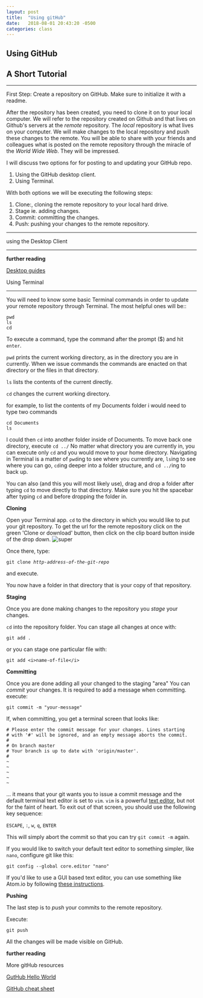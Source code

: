 ```yaml
---
layout: post
title:  "Using gitHub"
date:   2018-08-01 20:43:20 -0500
categories: class
---
```


## Using GitHub
## A Short Tutorial
___

First Step: Create a repository on GitHub. Make sure to initialize it with a readme.

After the repository has been created, you need to clone it on to your local computer.  We will refer to the repository created on Github and that lives on Github's servers at the _remote_ repository. The _local_ repository is what lives on your computer. We will make changes to the local repository and push these changes to the remote.  You will be able to share with your friends and colleagues what is posted on the remote repository through the miracle of the _World Wide Web_. They will be impressed.

I will discuss two options for for posting to and updating your GitHub repo.
1. Using the GitHub desktop client.
2. Using Terminal.

With both options we will be executing the following steps:
1. Clone:, cloning the remote repository to your local hard drive.
2. Stage ie. adding changes.
3. Commit: committing the changes.
4. Push: pushing your changes to the remote repository.
___

using the Desktop Client
___

__further reading__

[Desktop guides](https://help.github.com/desktop/guides/getting-started-with-github-desktop/)

Using Terminal
___
You will need to know some basic Terminal commands in order to update your remote repository through Terminal.  The most helpful ones will be::
```
pwd
ls
cd
```
To execute a command, type the command after the prompt ($) and hit `enter`.

`pwd` prints the current working directory, as in the directory you are in currently. When we issue commands the commands are enacted on that directory or the files in that directory.

`ls` lists the contents of the current directly.

`cd` changes the current working directory.

for example, to list the contents of my Documents folder i would need to type two commands
```
cd Documents
ls
```
I could then `cd` into another folder inside of Documents. To move back one directory, execute `cd ../`
No matter what directory you are currently in, you can execute only `cd` and you would move to your home directory.
Navigating in Terminal is a matter of `pwd`ing to see where you currently are, `ls`ing to see where you can go, `cd`ing deeper into a folder structure, and `cd ../`ing to back up.

You can also (and this you will most likely use), drag and drop a folder after typing `cd` to move directly to that directory.  Make sure you hit the spacebar after typing `cd` and before dropping the folder in.

__Cloning__

Open your Terminal app. `cd` to the directory in which you would like to put your git repository. To get the url for the remote repository click on the green 'Clone or download' button, then click on the clip board button inside of the drop down.
![super](../../../../_assets/gitClone.png)

Once there, type:

<pre><code>git clone <em>http-address-of-the-git-repo</em></code></pre>
and execute.

You now have a folder in that directory that is your copy of that repository.



__Staging__

Once you are done making changes to the repository you _stage_ your changes.

`cd` into the repository folder.
You can stage all changes at once with:
```
git add .
```
or you can stage one particular file with:

```
git add <i>name-of-file</i>
```

__Committing__

Once you are done adding all your changed to the staging "area" You can _commit_ your changes.
It is required to add a message when committing.
execute:

```
git commit -m "your-message"
```

If, when committing, you get a terminal screen that looks like:

```
# Please enter the commit message for your changes. Lines starting
# with '#' will be ignored, and an empty message aborts the commit.
#
# On branch master
# Your branch is up to date with 'origin/master'.
#
~             
~
~
~
~
```

... it means that your git wants you to issue a commit message and the default terminal text editor is set to `vim`. `vim` is a powerful [text editor](http://www.openvim.com/), but not for the faint of heart. To exit out of that screen, you should use the following key sequence:

`ESCAPE`, `:`, `w`, `q`, `ENTER`

This will simply abort the commit so that you can try `git commit -m` again.

If you would like to switch your default text editor to something simpler, like `nano`, configure git like this:

```
git config --global core.editor "nano"
```

If you'd like to use a GUI based text editor, you can use something like Atom.io by following [these instructions](https://stackoverflow.com/a/31389989/1518329).

__Pushing__

The last step is to _push_ your commits to the remote repository.

Execute:
```
git push
```

All the changes will be made visible on GitHub.

__further reading__

More gitHub resources

[GutHub Hello World](https://guides.github.com/activities/hello-world/)

[GitHub cheat sheet](https://education.github.com/git-cheat-sheet-education.pdf)
